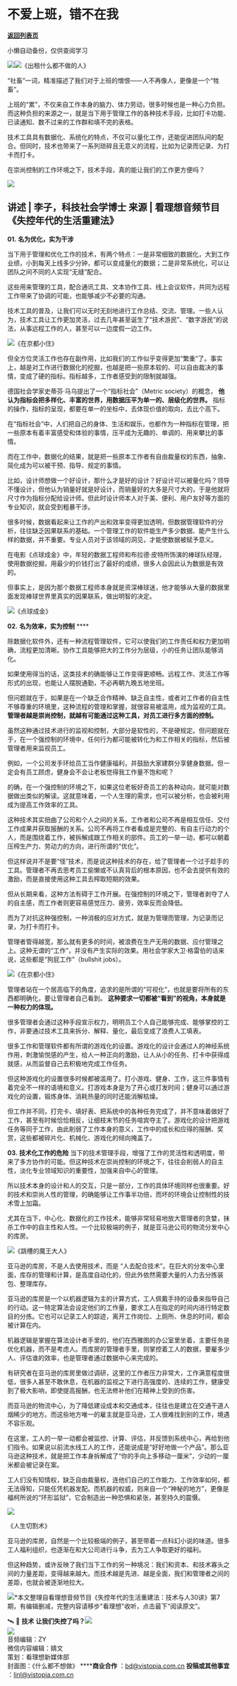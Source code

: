 # 不爱上班，错不在我

[**返回列表页**](/gzh/看理想)

小懒自动备份，仅供查阅学习

![](https://mmbiz.qpic.cn/mmbiz_png/aP7vrTpXJxRA0ViaNRqia18YGj5LgX4VSibTFXfBlkXZakYUA8yBkEQYYmpmDmxH0IZyeY4oUcOiabiaj1PywxF6StQ/640?wx_fmt=png)![](https://mmbiz.qpic.cn/mmbiz_jpg/aP7vrTpXJxTfYrgq2nIzwfMgAMy4dcdCYjRJ49yUImuuzs5xd9klRuo7fasibveeCWZNuDr7XuP2r2N0Zw05hTA/640?wx_fmt=jpeg&from;=appmsg)《出租什么都不做的人》  

“社畜”一词，精准描述了我们对于上班的憎恨——人不再像人，更像是一个“牲畜”。  

  

上班的“累”，不仅来自工作本身的脑力、体力劳动，很多时候也是一种心力负担。而这种负担的来源之一，就是当下用于管理工作的各种技术手段，比如打卡功能、已读通知、数不过来的工作群和填不完的表格。

  

技术工具具有数据化、系统化的特点，不仅可以量化工作，还能促进团队间的配合。但同时，技术也带来了一系列琐碎且无意义的流程，比如为记录而记录、为打卡而打卡。

  

在崇尚控制的工作环境之下，技术手段，真的能让我们的工作更方便吗？

![](https://mmbiz.qpic.cn/mmbiz_png/aP7vrTpXJxRA0ViaNRqia18YGj5LgX4VSibyicaNpfZMjSJFGHr85glQV0UvxPDGJ30TMHYUPnUHgbYyqpCwF83EGw/640?wx_fmt=png)  

##  **讲述** | 李子，科技社会学博士 **来源** | 看理想音频节目《失控年代的生活重建法》  

 **01.** **名为优化，实为干涉**

当下用于管理和优化工作的技术，有两个特点：一是非常细致的数据化，大到工作业绩，小到每天上线多少分钟，都可以变成量化的数据；二是非常系统化，可以让团队之间不同的人实现“无缝”配合。

  

这些用来管理的工具，配合通讯工具、文本协作工具、线上会议软件，共同为远程工作带来了协调的可能，也能够减少不必要的沟通。

  

技术工具的普及，让我们可以无时无刻地进行工作总结、交流、管理。一些人认为，技术工具让工作更加灵活，过去几年甚至诞生了“技术游民”、“数字游民”的说法，从事远程工作的人，甚至可以一边度假一边工作。

  

![](https://mmbiz.qpic.cn/mmbiz_jpg/aP7vrTpXJxTfYrgq2nIzwfMgAMy4dcdCbZmiaibWehkdLnoG827uUha1MQU7icHPuX0cyEia4uQUNtBmg60054yMYQ/640?wx_fmt=jpeg&from;=appmsg)《在京都小住》

但全方位灵活工作也存在副作用，比如我们的工作似乎变得更加“繁重”了。事实上，越是对工作进行数据化的挖掘，也越是把一些原本软的、可以自由裁决的事情，变成了硬的指标。指标越多，工作者感受到的限制就越强。

  

德国社会学家史蒂芬·马乌提出了一个“指标社会”（Metric society）的概念，
**他认为指标会把多样化、丰富的世界，用数据压平为单一的、层级化的世界。** 指标的操作，指标的呈现，都要在单一的坐标中，去体现价值的取向，去比个高下。

  

在“指标社会”中，人们把自己的身体、生活和娱乐，也都作为一种指标在管理，把一些原本有着丰富感受和体验的事情，压平成为无趣的、单调的、用来攀比的事情。

  

而在工作中，数据化的结果，就是把一些原本工作者有自由裁量权的东西，抽象、简化成为可以被干预、指导、规定的事情。

  

比如，设计师想做一个好设计，那什么才是好的设计？好设计可以被量化吗？领导不懂设计，但他认为销量好就是好设计，而销量好的大多是尺寸大的，于是他就将尺寸作为指标分配给设计师。但此时设计师本人对于美、便利、用户友好等方面的专业知识，就会受到粗暴干涉。

  

很多时候，数据看起来让工作的产出和效率变得更加透明，但数据管理软件的分析，往往缺乏因果联系的基础。一个管理工作的软件能生产多少数据、能产生什么样的数据，并不重要。专业人员对于该领域的洞见，才能使数据被赋予意义。

  

在电影《点球成金》中，年轻的数据工程师和布拉德·皮特所饰演的棒球队经理，使用数据挖掘，用最少的价钱打出了最好的成绩，很多人会因此认为数据是有效的。

  

但事实上，是因为那个数据工程师本身就是资深棒球迷，他才能够从大量的数据里面发现棒球世界里真实的因果联系，做出明智的决定。

  

![](https://mmbiz.qpic.cn/mmbiz_jpg/aP7vrTpXJxTfYrgq2nIzwfMgAMy4dcdCPXJEYAECLsE3icuK2bDMEoH9etAlxfPGosabFibVialhPqV5ibibRrvNGDg/640?wx_fmt=jpeg&from;=appmsg)《点球成金》

 **02.** **名为效率，实为控制** ****  

除数据化软件外，还有一种流程管理软件，它可以使我们的工作责任和权力更加明确，流程更加清晰。协作工具能够把大的工作分为层级，小的任务让团队能够消化。

  

如果使用得当的话，这类技术的确能够让工作变得更顺畅。远程工作、灵活工作等形式的出现，也能让人摆脱通勤，不必再朝九晚五地坐班。

  

但问题就在于，如果是在一个缺乏合作精神、缺乏自主性，或者对工作者的自主性不够尊重的环境里，这种流程的管理和掌握，就很容易被滥用，成为监视的工具。
**管理者越是崇尚控制，就越有可能通过这种工具，对员工进行多方面的控制。**

  

虽然这种通过技术进行的监视和控制，大部分是软性的，不是硬规定。但问题就在于，在一个强控制的环境中，任何行为都可能被转化为和工作相关的指标，然后被管理者用来监视员工。

  

例如，一个公司发手环给员工当作健康福利，并鼓励大家建群分享健身数据。但一定会有员工顾虑，健身会不会让老板觉得我工作量不饱和呢？

  

的确，在一个强控制的环境之下，如果这位老板好奇员工的各种动向，就可能对数据做出类似的解读。这就意味着，一个人生理的需求，也可以被分析，也会被利用成为提高工作效率的工具。

  

这种技术其实扭曲了公司和个人之间的关系，工作者和公司不再是相互信任、交付工作成果并获取报酬的关系。公司不再将工作者看成是完整的、有自主行动力的个人，而是围绕着工作，被拆解成跟工作相关的部件。员工的一举一动，都可以朝着压榨生产力、劳动力的方向，进行所谓的“优化”。

  

但这样说并不是要“怪”技术，而是说这种技术的存在，给了管理者一个过于趁手的工具。管理者不再去思考员工偷懒或不认真背后的根本原因，也不会去提供有效的激励，而是直接使用这种工具去榨取短期的效果。

  

但从长期来看，这种方法有碍于工作开展。在强控制的环境之下，管理者剥夺了人的自主感，而工作者则更容易感觉压力、疲劳，效率反而会降低。

  

而为了对抗这种强控制，一种消极的应对方式，就是为管理而管理，为记录而记录，为打卡而打卡。

  

管理者管得越宽，那么就有更多的时间，被浪费在生产无用的数据、应付管理之上。这种无谓的“工作”，并没有产生实际的效果。用社会学家大卫·格雷伯的话来说，这些都是“狗屁工作”（bullshit
jobs）。

![](https://mmbiz.qpic.cn/mmbiz_jpg/aP7vrTpXJxTfYrgq2nIzwfMgAMy4dcdC40zHxia5KiaOAuHwEEvic7m1yZRXprOQSiaEf7BY5jvibSKmVrfziapnJ5lw/640?wx_fmt=jpeg&from;=appmsg)《在京都小住》

  

管理者站在一个居高临下的角度，追求的是所谓的“可视化”，也就是要将所有的东西都明确化，要让管理者自己看到。
**这种要求一切都被“看到”的视角，本身就是一种权力的体现。**

  

很多管理者会通过这种手段宣示权力，明明员工个人自己能够完成、能够掌控的工作，非要通过技术工具来拆分、解释、量化，最后变成了浪费人工填表。

  

很多工作和管理软件都有所谓的游戏化的设置。游戏化的设计会通过人的神经系统作用，刺激愉悦感的产生，给人一种正向的激励，让人从小的任务、打卡中获得成就感，从而监督自己去积极地完成工作任务。

  

但这种游戏化的设置很多时候都被滥用了。打小游戏、健身、工作，这三件事情有着完全不一样的语境和意义。打游戏本身是为了开心或打发时间；健身可以通过游戏化的设置，锻炼身体、消耗热量的同时还能消解枯燥。

  

但工作并不同，打完卡、填好表、把系统中的各种任务完成了，并不意味着做好了工作，甚至有时候恰恰相反，让细枝末节的任务喧宾夺主了。游戏化的设计把游戏任务等同于工作，由此削弱了工作本身的意义，工作中的成长和应得的报酬、奖赏，这些都被碎片化、机械化、游戏化的倾向掩盖了。

  
 **03.** **技术化工作的危险**
当下的技术管理手段，增强了工作的灵活性和透明度，带来了多方协作的可能。但这种技术在崇尚控制的环境之下，往往会削弱人的自主性，淡化专业领域知识的重要性，加强来自中心的管理。  
  

所以技术本身的设计和人的交互，只是一部分，工作的具体环境同样也很重要。好的技术和崇尚人性的管理，的确能够让工作事半功倍，而坏的环境会让控制性的技术雪上加霜。

  

尤其在当下，中心化、数据化的工作技术，能够非常轻易地放大管理者的贪婪，抹杀工作中的自主性和人性。一个比较极端的例子，就是亚马逊公司的物流分发中心的库房。

  

![](https://mmbiz.qpic.cn/mmbiz_jpg/aP7vrTpXJxTfYrgq2nIzwfMgAMy4dcdCjWMJ5JSLkkAOvqgfdAZGcMib1sO1JexiabJ0DJLZ6baUHQLKHlNpj4Og/640?wx_fmt=jpeg&from;=appmsg)《跳槽的魔王大人》

  

亚马逊的库房，不是人去使用技术，而是
“人去配合技术”。在巨大的分发中心里面，库存的管理和计算，是高度自动化的，但此外依然需要大量的人力去分拣装包、整理库存。

  

亚马逊的库房是一个以机器逻辑为主的计算方式，工人佩戴手持的设备来指导自己的行动。这一特定算法会设定他们的工作量，要求工人在指定的时间内进行特定数目的分拣。它也可以记录工人的踪迹，离开工作岗位、上厕所、休息的时间，都会被计算在内。

  

机器逻辑是掌握在算法设计者手里的，他们在西雅图的办公室里坐着，主要任务是优化机器，而不是考虑人。而库房的管理者手里，则掌控着工人的数据，要雇多少人、评估谁的效率，也是管理者通过数据中心来完成的。

  

有研究者在亚马逊的库房里做过调研，这里的工作者压力非常大，工作满意程度很低，很多人甚至不敢休息，在机器的监视之下进行高强度的、连续的工作，健康受到了极大影响，即使提高报酬，也无法修补他们在精神上受到的伤害。

  

而亚马逊的物流中心，为了降低建设成本和交通成本，往往也是建立在交通干道人烟稀少的地方。而这些地方唯一的雇主就是亚马逊，工人很难找到别的工作，境遇不容乐观。

  

在这里，工人的一举一动都会被监控、计算、评估，并反馈到系统中心，再给到他们指令。如果说以前流水线工人的工作，还能说成是“好好地做一个产品”。那么亚马逊这种技术，就是把工作本身拆解成了“你的手向上多移动一厘米”，少动的一厘米都会被记录在案。

  

工人们没有知情权，缺乏自由裁量权，连他们自己的工作能力、工作效率如何，都无法得知，只能任凭机器发配。而机器的权威，则来自一个“神秘的地方”，更像是福柯所说的“环形监狱”，它会制造出一种恐惧和紧张，甚至持久的震慑。

  

![](https://mmbiz.qpic.cn/mmbiz_jpg/aP7vrTpXJxQiaFxmMI8BG1Rouibu1hVZnIUjKDxffuymPvnaG7xibibtsvL2xpe9kFcV2j713L2CpfBKD6h7EUjAIw/640?wx_fmt=jpeg&from;=appmsg)

《人生切割术》

  

亚马逊的库房，自然是一个比较极端的例子，甚至带着一点科幻小说的味道。很多工人福利组织，也逐渐在和大公司进行斗争，去为工人争取更好的福利。

  

但这种趋势，或许反映了我们当下工作的另一种境况：我们和资本、和技术寡头之间的力量差距，变得越来越大。而技术越是先进、越是全面，我们和管理者之间的差距，也就会被逐渐地拉大。

  
![](https://mmbiz.qpic.cn/mmbiz_png/aP7vrTpXJxRA0ViaNRqia18YGj5LgX4VSibCtkY28xLiaOEanibJrx7E0bWiaH8tRc0WkaCZ35VoiabPsr0urCBdAzT9Q/640?wx_fmt=other&wxfrom;=5&wx;_lazy=1&wx;_co=1&tp;=webp)*本文整理自看理想音频节目《失控年代的生活重建法：技术与人30讲》第7期，有编辑删减，完整内容请移步"看理想"收听，点击最下“阅读原文”。

  

🛰️ 📱 **技术**
**让我们失控了吗？**![](https://mmbiz.qpic.cn/mmbiz_jpg/aP7vrTpXJxRgkpRz9lqow8c5D38Qgw8kJH6m48WA99Xhv90icIlIq5UcFlXotlYy7PhlXbWYEHG6ibvkxxqKxvJg/640?wx_fmt=jpeg)  
![](https://mmbiz.qpic.cn/mmbiz_png/aP7vrTpXJxRA0ViaNRqia18YGj5LgX4VSibCtkY28xLiaOEanibJrx7E0bWiaH8tRc0WkaCZ35VoiabPsr0urCBdAzT9Q/640?wx_fmt=png)  
音频编辑：ZY  
微信内容编辑：婧文  
策划：看理想新媒体部  
封面图：《什么都不想做》 ******商业合作** ：bd@vistopia.com.cn **投稿或其他事宜**
：linl@vistopia.com.cn


